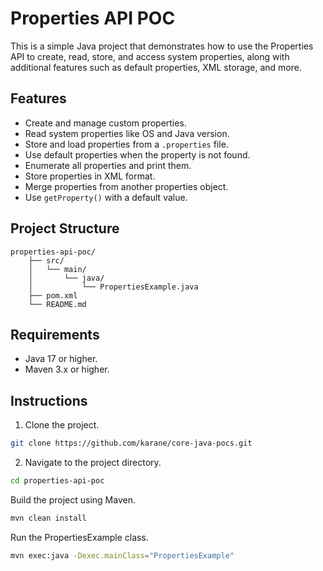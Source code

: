 # Properties API POC

This is a simple Java project that demonstrates how to use the Properties API to create, read, store, and access system properties, along with additional features such as default properties, XML storage, and more.

## Features

- Create and manage custom properties.
- Read system properties like OS and Java version.
- Store and load properties from a `.properties` file.
- Use default properties when the property is not found.
- Enumerate all properties and print them.
- Store properties in XML format.
- Merge properties from another properties object.
- Use `getProperty()` with a default value.

## Project Structure
```
properties-api-poc/ 
    ├── src/ 
    │   └── main/ 
    │       └── java/ 
    │           └── PropertiesExample.java 
    ├── pom.xml 
    └── README.md
```

## Requirements

- Java 17 or higher.
- Maven 3.x or higher.

## Instructions

1. Clone the project.

```bash
git clone https://github.com/karane/core-java-pocs.git
```

2. Navigate to the project directory.
```bash
cd properties-api-poc
```

Build the project using Maven.
```bash
mvn clean install
```

Run the PropertiesExample class.
```bash
mvn exec:java -Dexec.mainClass="PropertiesExample"
```